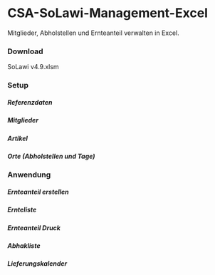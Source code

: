 # CSA-SoLawi-Management-Excel
Mitglieder, Abholstellen und Ernteanteil verwalten in Excel.

### Download
SoLawi v4.9.xlsm

### Setup
##### Referenzdaten
##### Mitglieder
##### Artikel
##### Orte (Abholstellen und Tage)

### Anwendung
##### Ernteanteil erstellen
##### Ernteliste
##### Ernteanteil Druck
##### Abhakliste
##### Lieferungskalender
